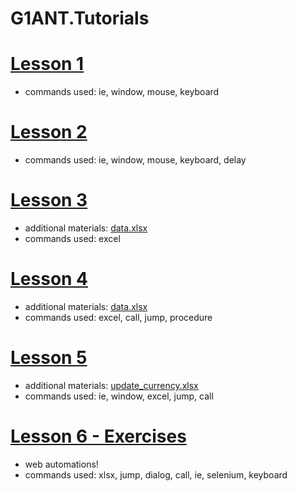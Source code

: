 # G1ANT.Tutorials

# [Lesson 1](Lesson1.md)
* commands used:
ie, window, mouse, keyboard

# [Lesson 2](Lesson2.md)
* commands used:
ie, window, mouse, keyboard, delay

# [Lesson 3](Lesson3.md)
* additional materials:
[data.xlsx](data.xlsx)
* commands used:
excel

# [Lesson 4](Lesson4.md)
* additional materials:
[data.xlsx](data.xlsx)
* commands used:
excel, call, jump, procedure

# [Lesson 5](Lesson5.md)
* additional materials:
[update_currency.xlsx](update_currency.xlsx)
* commands used:
ie, window, excel, jump, call

# [Lesson 6 - Exercises](Lesson6.md)
* web automations!
* commands used:
xlsx, jump, dialog, call, ie, selenium, keyboard
